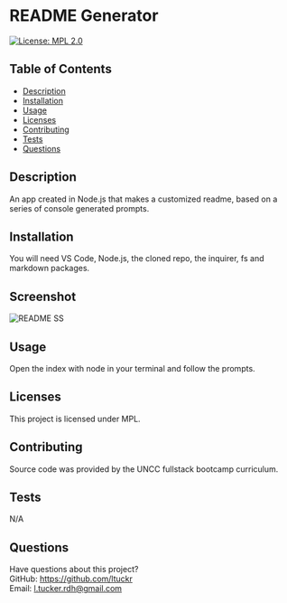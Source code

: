 # README Generator

[![License: MPL 2.0](https://img.shields.io/badge/License-MPL_2.0-brightgreen.svg)](https://opensource.org/licenses/MPL-2.0)

## Table of Contents
* [Description](#description)
* [Installation](#installation)
* [Usage](#usage)
* [Licenses](#licenses)
* [Contributing](#contributing)
* [Tests](#tests)
* [Questions](#questions)


## Description
An app created in Node.js that makes a customized readme, based on a series of console generated prompts. 

## Installation
You will need VS Code, Node.js, the cloned repo, the inquirer, fs and markdown packages. 

## Screenshot
![README SS](https://github.com/ltuckr/readme.generator/assets/128933116/8fb89527-37e5-40b4-8f13-5b6cbed8490f)


## Usage
Open the index with node in your terminal and follow the prompts. 

## Licenses
This project is licensed under MPL.

## Contributing
Source code was provided by the UNCC fullstack bootcamp curriculum. 

## Tests
N/A

## Questions
Have questions about this project?  
GitHub: https://github.com/ltuckr  
Email: l.tucker.rdh@gmail.com


